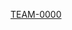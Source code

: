 <!-- List all tickets being deployed. If this is part of a feature release, include a short description of the feature. -->
[TEAM-0000](https://medely.atlassian.net/browse/TEAM-0000)
